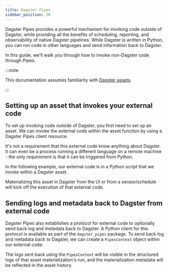 ```yaml
---
title: Dagster Pipes
sidebar_position: 20
---
```


Dagster Pipes provides a powerful mechanism for invoking code outside of Dagster, while providing all the benefits of scheduling, reporting, and observability of native Dagster pipelines. While Dagster is written in Python, you can run code in other languages and send information back to Dagster.

In this guide, we'll walk you through how to invoke non-Dagster code through Pipes.

:::note

This documentation assumes familiarity with [Dagster assets](/guides/build/assets).

:::

## Setting up an asset that invokes your external code

To set up invoking code outside of Dagster, you first need to set up an asset.  We can invoke the external code within the asset function by using a Dagster Pipes client resource.

It's not a requirement that this external code know anything about Dagster.  It can even be a process running a different language on a remote machine - the only requirement is that it can be triggered from Python.

In the following example, our external code is in a Python script that we invoke within a Dagster asset.

<CodeExample filePath="guides/external-systems/pipes/external_code_opaque.py" language="python" title="/usr/bin/external_code.py" />
<CodeExample filePath="guides/external-systems/pipes/asset_wrapper.py" language="python" title="Asset invoking external compute using Dagster Pipes" />

Materializing this asset in Dagster from the UI or from a sensor/schedule will kick off the execution of that external code.

## Sending logs and metadata back to Dagster from external code

Dagster Pipes also establishes a protocol for external code to optionally send back log and metadata back to Dagster.  A Python client for this protocol is available as part of the `dagster_pipes` package.  To send back log and metadata back to Dagster, we can create a `PipesContext` object within our external code:

<CodeExample filePath="guides/external-systems/pipes/external_code_data_passing.py" language="python" title="/usr/bin/external_code.py" />

The logs sent back using the `PipesContext` will be visible in the structured logs of that asset materialization's run, and the materialization metadata will be reflected in the asset history.
